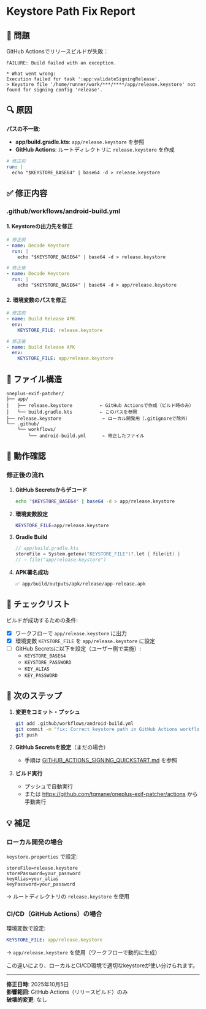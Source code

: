 # Keystore Path Fix Report

## 🔧 問題

GitHub Actionsでリリースビルドが失敗：

```
FAILURE: Build failed with an exception.

* What went wrong:
Execution failed for task ':app:validateSigningRelease'.
> Keystore file '/home/runner/work/***/****/app/release.keystore' not found for signing config 'release'.
```

## 🔍 原因

**パスの不一致**:
- **app/build.gradle.kts**: `app/release.keystore` を参照
- **GitHub Actions**: ルートディレクトリに `release.keystore` を作成

```yaml
# 修正前
run: |
  echo "$KEYSTORE_BASE64" | base64 -d > release.keystore
```

## ✅ 修正内容

### .github/workflows/android-build.yml

#### 1. Keystoreの出力先を修正

```yaml
# 修正前
- name: Decode Keystore
  run: |
    echo "$KEYSTORE_BASE64" | base64 -d > release.keystore

# 修正後
- name: Decode Keystore
  run: |
    echo "$KEYSTORE_BASE64" | base64 -d > app/release.keystore
```

#### 2. 環境変数のパスを修正

```yaml
# 修正前
- name: Build Release APK
  env:
    KEYSTORE_FILE: release.keystore

# 修正後
- name: Build Release APK
  env:
    KEYSTORE_FILE: app/release.keystore
```

## 📁 ファイル構造

```
oneplus-exif-patcher/
├── app/
│   ├── release.keystore          ← GitHub Actionsで作成（ビルド時のみ）
│   └── build.gradle.kts          ← このパスを参照
├── release.keystore               ← ローカル開発用（.gitignoreで除外）
└── .github/
    └── workflows/
        └── android-build.yml      ← 修正したファイル
```

## 🎯 動作確認

### 修正後の流れ

1. **GitHub Secretsからデコード**
   ```bash
   echo "$KEYSTORE_BASE64" | base64 -d > app/release.keystore
   ```

2. **環境変数設定**
   ```bash
   KEYSTORE_FILE=app/release.keystore
   ```

3. **Gradle Build**
   ```kotlin
   // app/build.gradle.kts
   storeFile = System.getenv("KEYSTORE_FILE")?.let { file(it) }
   // → file("app/release.keystore")
   ```

4. **APK署名成功**
   ```
   ✅ app/build/outputs/apk/release/app-release.apk
   ```

## 📝 チェックリスト

ビルドが成功するための条件:

- [x] ワークフローで `app/release.keystore` に出力
- [x] 環境変数 `KEYSTORE_FILE` を `app/release.keystore` に設定
- [ ] GitHub Secretsに以下を設定（ユーザー側で実施）:
  - `KEYSTORE_BASE64`
  - `KEYSTORE_PASSWORD`
  - `KEY_ALIAS`
  - `KEY_PASSWORD`

## 🚀 次のステップ

1. **変更をコミット・プッシュ**
   ```bash
   git add .github/workflows/android-build.yml
   git commit -m "fix: Correct keystore path in GitHub Actions workflow"
   git push
   ```

2. **GitHub Secretsを設定**（まだの場合）
   - 手順は [GITHUB_ACTIONS_SIGNING_QUICKSTART.md](GITHUB_ACTIONS_SIGNING_QUICKSTART.md) を参照

3. **ビルド実行**
   - プッシュで自動実行
   - または https://github.com/tqmane/oneplus-exif-patcher/actions から手動実行

## 💡 補足

### ローカル開発の場合

`keystore.properties` で設定:
```properties
storeFile=release.keystore
storePassword=your_password
keyAlias=your_alias
keyPassword=your_password
```

→ ルートディレクトリの `release.keystore` を使用

### CI/CD（GitHub Actions）の場合

環境変数で設定:
```yaml
KEYSTORE_FILE: app/release.keystore
```

→ `app/release.keystore` を使用（ワークフローで動的に生成）

この違いにより、ローカルとCI/CD環境で適切なkeystoreが使い分けられます。

---

**修正日時**: 2025年10月5日  
**影響範囲**: GitHub Actions（リリースビルド）のみ  
**破壊的変更**: なし
